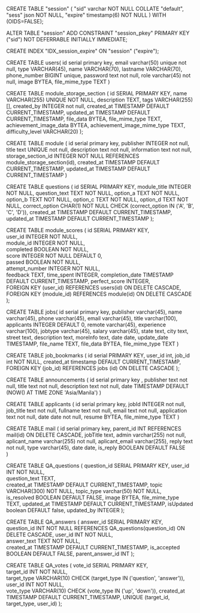 <!-- DATABASE FOR session-->
CREATE TABLE "session" (
  "sid" varchar NOT NULL COLLATE "default",
  "sess" json NOT NULL,
  "expire" timestamp(6) NOT NULL
)
WITH (OIDS=FALSE);

ALTER TABLE "session" ADD CONSTRAINT "session_pkey" PRIMARY KEY ("sid") NOT DEFERRABLE INITIALLY IMMEDIATE;

CREATE INDEX "IDX_session_expire" ON "session" ("expire");


<!-- DATABASE FOR users -->
CREATE TABLE users(
	id serial primary key,
	email varchar(50) unique not null,
    type VARCHAR(45),
    name VARCHAR(70),
    lastname VARCHAR(70),
    phone_number BIGINT unique,
    password text not null,
	role varchar(45) not null,
    image BYTEA,
    file_mime_type TEXT
)

<!-- DATABASE FOR modules -->
CREATE TABLE module_storage_section (
    id SERIAL PRIMARY KEY,
    name VARCHAR(255) UNIQUE NOT NULL,
    description TEXT, 
    tags VARCHAR(255)[], 
    created_by INTEGER not null, 
    created_at TIMESTAMP DEFAULT CURRENT_TIMESTAMP, 
    updated_at TIMESTAMP DEFAULT CURRENT_TIMESTAMP,
    file_data BYTEA,
    file_mime_type TEXT,
    achievement_image_data BYTEA,
    achievement_image_mime_type TEXT,
    difficulty_level VARCHAR(20)
);


<!-- DATABASE FOR Units -->
CREATE TABLE module (
	id serial primary key,
	publisher INTEGER not null,
	title text UNIQUE not null,
	description text not null,
	information text not null,
    storage_section_id INTEGER NOT NULL REFERENCES module_storage_section(id),
	created_at TIMESTAMP DEFAULT CURRENT_TIMESTAMP,
    updated_at TIMESTAMP DEFAULT CURRENT_TIMESTAMP
)

<!-- DATABASE FOR quiz  -->
CREATE TABLE questions (
    id SERIAL PRIMARY KEY,
    module_title INTEGER NOT NULL,
    question_text TEXT NOT NULL,
    option_a TEXT NOT NULL,
    option_b TEXT NOT NULL,
    option_c TEXT NOT NULL,
    option_d TEXT NOT NULL,
    correct_option CHAR(1) NOT NULL CHECK (correct_option IN ('A', 'B', 'C', 'D')),
    created_at TIMESTAMP DEFAULT CURRENT_TIMESTAMP,
    updated_at TIMESTAMP DEFAULT CURRENT_TIMESTAMP
);

<!-- DATABASE FOR quiz scores -->
CREATE TABLE module_scores (
    id SERIAL PRIMARY KEY,                 
    user_id INTEGER NOT NULL,               
    module_id INTEGER NOT NULL,                     
    completed BOOLEAN NOT NULL,            
    score INTEGER NOT NULL DEFAULT 0,       
    passed BOOLEAN NOT NULL,                
    attempt_number INTEGER NOT NULL,        
    feedback TEXT, 
	time_spent INTEGER,
	completion_date TIMESTAMP DEFAULT CURRENT_TIMESTAMP,
	perfect_score INTEGER,                     
    FOREIGN KEY (user_id) REFERENCES users(id) ON DELETE CASCADE,
    FOREIGN KEY (module_id) REFERENCES module(id) ON DELETE CASCADE
);

<!-- DATABASE FOR jobs -->
CREATE TABLE jobs(
	id serial primary key,
	publisher varchar(45),
	name varchar(45),
	phone varchar(45),
	email varchar(45),
	title varchar(100),
	applicants INTEGER DEFAULT 0,
	remote varchar(45),
	experience varchar(100),
	jobtype varchar(45),
	salary varchar(45),
	state text,
	city text,
	street text,
	description text,
	moreInfo text,
	date date,
    update_date TIMESTAMP,
    file_name TEXT,
    file_data BYTEA,
    file_mime_type TEXT
)

CREATE TABLE job_bookmarks (
    id serial PRIMARY KEY,
    user_id int, 
    job_id int NOT NULL,
    created_at timestamp DEFAULT CURRENT_TIMESTAMP,
    FOREIGN KEY (job_id) REFERENCES jobs (id) ON DELETE CASCADE
);

<!-- DATABASE FOR announcements -->
CREATE TABLE announcements (
	id serial primary key , 
	publisher text not null,
	title text not null,
	description text not null,
    date TIMESTAMP DEFAULT (NOW() AT TIME ZONE 'Asia/Manila')
)

<!-- DATABASE FOR applicants -->
CREATE TABLE applicants (
	id serial primary key, 
	jobId INTEGER not null,
	job_title text not null,
	fullname text not null,
	email text not null,
	application text not null,
	date date not null,
	resume BYTEA,
    file_mime_type TEXT
)


<!-- DATABASE FOR email -->
CREATE TABLE mail (
	id serial primary key,
	parent_id INT REFERENCES mail(id) ON DELETE CASCADE,
	jobTitle text,
	admin varchar(255) not null,
	aplicant_name varchar(255) not null, 
	aplicant_email varchar(255),
	reply text not null,
	type varchar(45),
	date date,
	is_reply BOOLEAN DEFAULT FALSE  
)



<!-- DATABASE FOR Question&Answer questions-->
CREATE TABLE QA_questions (
    question_id SERIAL PRIMARY KEY, 
    user_id INT NOT NULL,           
    question_text TEXT,    
    created_at TIMESTAMP DEFAULT CURRENT_TIMESTAMP,
    topic VARCHAR(300) NOT NULL,
	topic_type varchar(50) NOT NULL,         
    is_resolved BOOLEAN DEFAULT FALSE,
    image BYTEA,
    file_mime_type TEXT,
    updated_at TIMESTAMP DEFAULT CURRENT_TIMESTAMP,
    isUpdated boolean DEFAULT false,
    updated_by INTEGER
);

<!-- DATABASE FOR Question&Answer  answers-->
CREATE TABLE QA_answers (
    answer_id SERIAL PRIMARY KEY,   
    question_id INT NOT NULL REFERENCES QA_questions(question_id) ON DELETE CASCADE,
    user_id INT NOT NULL,          
    answer_text TEXT NOT NULL,      
    created_at TIMESTAMP DEFAULT CURRENT_TIMESTAMP, 
    is_accepted BOOLEAN DEFAULT FALSE,
    parent_answer_id INT
);

<!-- DATABASE FOR Question&Answer  votes-->
CREATE TABLE QA_votes (
    vote_id SERIAL PRIMARY KEY,     
    target_id INT NOT NULL,        
    target_type VARCHAR(10) CHECK (target_type IN ('question', 'answer')), 
    user_id INT NOT NULL,           
    vote_type VARCHAR(10) CHECK (vote_type IN ('up', 'down')),
    created_at TIMESTAMP DEFAULT CURRENT_TIMESTAMP,
    UNIQUE (target_id, target_type, user_id) 
);

